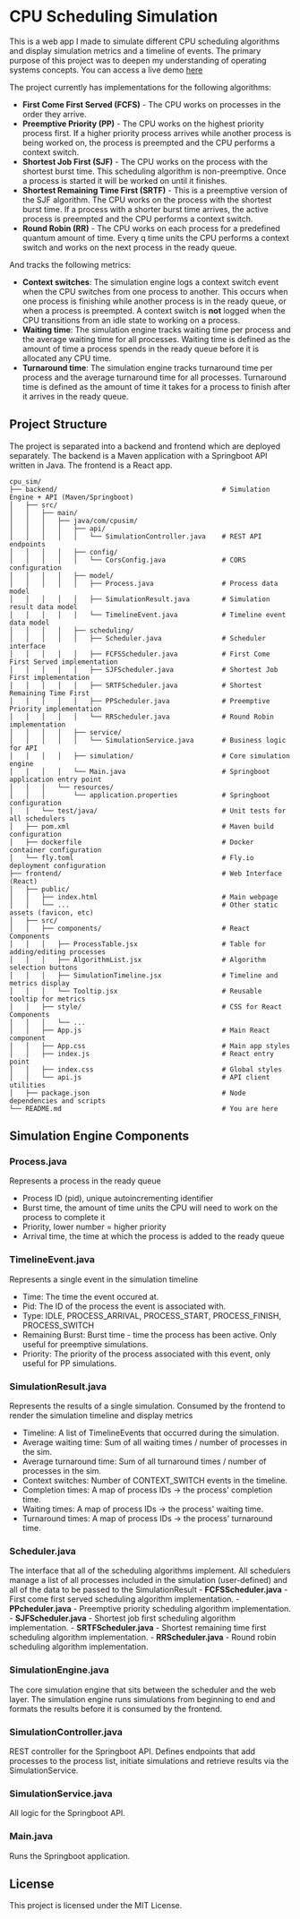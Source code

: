 # CPU Scheduling Simulation

This is a web app I made to simulate different CPU scheduling algorithms and display simulation metrics and a timeline of events. The primary purpose of this project was to deepen my understanding of operating systems concepts. You can access a live demo [here](https://cpu-scheduler-sim.vercel.app/)

The project currently has implementations for the following algorithms:

- **First Come First Served (FCFS)** - The CPU works on processes in the order they arrive.
- **Preemptive Priority (PP)** - The CPU works on the highest priority process first. If a higher priority process arrives while another process is being worked on, the process is preempted and the CPU performs a context switch.
- **Shortest Job First (SJF)** - The CPU works on the process with the shortest burst time. This scheduling algorithm is non-preemptive. Once a process is started it will be worked on until it finishes.
- **Shortest Remaining Time First (SRTF)** - This is a preemptive version of the SJF algorithm. The CPU works on the process with the shortest burst time. If a process with a shorter burst time arrives, the active process is preempted and the CPU performs a context switch.
- **Round Robin (RR)** - The CPU works on each process for a predefined quantum amount of time. Every q time units the CPU performs a context switch and works on the next process in the ready queue.

And tracks the following metrics:

- **Context switches**: The simulation engine logs a context switch event when the CPU switches from one process to another. This occurs when one process is finishing while another process is in the ready queue, or when a process is preempted. A context switch is **not** logged when the CPU transitions from an idle state to working on a process.
- **Waiting time**: The simulation engine tracks waiting time per process and the average waiting time for all processes. Waiting time is defined as the amount of time a process spends in the ready queue before it is allocated any CPU time.
- **Turnaround time**: The simulation engine tracks turnaround time per process and the average turnaround time for all processes. Turnaround time is defined as the amount of time it takes for a process to finish after it arrives in the ready queue.

## Project Structure

The project is separated into a backend and frontend which are deployed separately. The backend is a Maven application with a Springboot API written in Java. The frontend is a React app.

```
cpu_sim/
├── backend/                                         # Simulation Engine + API (Maven/Springboot)
│   ├── src/
│   │   ├── main/
│   │   │   ├── java/com/cpusim/
│   │   │   │   ├── api/
│   │   │   │   │   └── SimulationController.java    # REST API endpoints
│   │   │   │   ├── config/
│   │   │   │   │   └── CorsConfig.java              # CORS configuration
│   │   │   │   ├── model/
│   │   │   │   │   ├── Process.java                 # Process data model
│   │   │   │   │   ├── SimulationResult.java        # Simulation result data model
│   │   │   │   │   └── TimelineEvent.java           # Timeline event data model
│   │   │   │   ├── scheduling/
│   │   │   │   │   ├── Scheduler.java               # Scheduler interface
│   │   │   │   │   ├── FCFSScheduler.java           # First Come First Served implementation
│   │   │   │   │   ├── SJFScheduler.java            # Shortest Job First implementation
│   │   │   │   │   ├── SRTFScheduler.java           # Shortest Remaining Time First 
│   │   │   │   │   ├── PPScheduler.java             # Preemptive Priority implementation
│   │   │   │   │   └── RRScheduler.java             # Round Robin implementation
│   │   │   │   ├── service/
│   │   │   │   │   └── SimulationService.java       # Business logic for API
│   │   │   │   ├── simulation/                      # Core simulation engine
│   │   │   │   └── Main.java                        # Springboot application entry point
│   │   │   └── resources/
│   │   │       └── application.properties           # Springboot configuration
│   │   └── test/java/                               # Unit tests for all schedulers
│   ├── pom.xml                                      # Maven build configuration
│   ├── dockerfile                                   # Docker container configuration
│   └── fly.toml                                     # Fly.io deployment configuration
├── frontend/                                        # Web Interface (React)
│   ├── public/
│   │   ├── index.html                               # Main webpage
│   │   └── ...                                      # Other static assets (favicon, etc)
│   ├── src/
│   │   ├── components/                              # React Components
│   │   │   ├── ProcessTable.jsx                     # Table for adding/editing processes
│   │   │   ├── AlgorithmList.jsx                    # Algorithm selection buttons
│   │   │   ├── SimulationTimeline.jsx               # Timeline and metrics display
│   │   │   └── Tooltip.jsx                          # Reusable tooltip for metrics
│   │   ├── style/                                   # CSS for React Components
│   │   │   └── ...  
│   │   ├── App.js                                   # Main React component
│   │   ├── App.css                                  # Main app styles
│   │   ├── index.js                                 # React entry point
│   │   ├── index.css                                # Global styles
│   │   └── api.js                                   # API client utilities
│   ├── package.json                                 # Node dependencies and scripts
└── README.md                                        # You are here
```

## Simulation Engine Components

### Process.java
Represents a process in the ready queue
- Process ID (pid), unique autoincrementing identifier
- Burst time, the amount of time units the CPU will need to work on the process to complete it
- Priority, lower number = higher priority
- Arrival time, the time at which the process is added to the ready queue

### TimelineEvent.java
Represents a single event in the simulation timeline
- Time: The time the event occured at.
- Pid: The ID of the process the event is associated with.
- Type: IDLE, PROCESS_ARRIVAL, PROCESS_START, PROCESS_FINISH, PROCESS_SWITCH
- Remaining Burst: Burst time - time the process has been active. Only useful for preemptive simulations.
- Priority: The priority of the process associated with this event, only useful for PP simulations.

### SimulationResult.java
Represents the results of a single simulation. Consumed by the frontend to render the simulation timeline and display metrics
- Timeline: A list of TimelineEvents that occurred during the simulation.
- Average waiting time: Sum of all waiting times / number of processes in the sim.
- Average turnaround time: Sum of all turnaround times / number of processes in the sim.
- Context switches: Number of CONTEXT_SWITCH events in the timeline. 
- Completion times: A map of process IDs -> the process' completion time.
- Waiting times: A map of process IDs -> the process' waiting time.
- Turnaround times: A map of process IDs -> the process' turnaround time.

### Scheduler.java
The interface that all of the scheduling algorithms implement. All schedulers manage a list of all processes included in the simulation (user-defined) and all of the data to be passed to the SimulationResult
    - **FCFSScheduler.java** - First come first served scheduling algorithm implementation.
    - **PPcheduler.java** - Preemptive priority scheduling algorithm implementation.
    - **SJFScheduler.java** - Shortest job first scheduling algorithm implementation.
    - **SRTFScheduler.java** - Shortest remaining time first scheduling algorithm implementation.
    - **RRScheduler.java** - Round robin scheduling algorithm implementation.

### SimulationEngine.java
The core simulation engine that sits between the scheduler and the web layer. The simulation engine runs simulations from beginning to end and formats the results before it is consumed by the frontend.

### SimulationController.java
REST controller for the Springboot API. Defines endpoints that add processes to the process list, initiate simulations and retrieve results via the SimulationService.

### SimulationService.java
All logic for the Springboot API.
    
### Main.java
Runs the Springboot application.

## License

This project is licensed under the MIT License.
